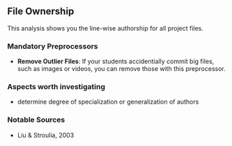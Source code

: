 ## File Ownership
This analysis shows you the line-wise authorship for all project files. 

### Mandatory Preprocessors
- **Remove Outlier Files**: If your students accidentially commit big files,
such as images or videos, you can remove those with this preprocessor.

### Aspects worth investigating
- determine degree of specialization or generalization of authors

### Notable Sources
- Liu & Stroulia, 2003